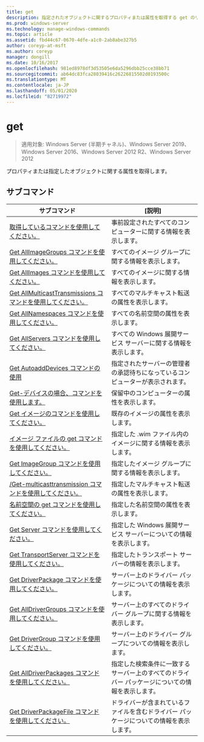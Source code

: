 ```yaml
---
title: get
description: 指定されたオブジェクトに関するプロパティまたは属性を取得する get のリファレンストピックです。
ms.prod: windows-server
ms.technology: manage-windows-commands
ms.topic: article
ms.assetid: fbd44c67-0670-4dfe-a1c0-2ab8abe327b5
author: coreyp-at-msft
ms.author: coreyp
manager: dongill
ms.date: 10/16/2017
ms.openlocfilehash: 981ed8978df3d53505e6da5296dbb25cce38bb71
ms.sourcegitcommit: ab64dc83fca28039416c26226815502d0193500c
ms.translationtype: MT
ms.contentlocale: ja-JP
ms.lasthandoff: 05/01/2020
ms.locfileid: "82719972"
---
```

# <a name="get"></a>get

> 適用対象: Windows Server (半期チャネル)、Windows Server 2019、Windows Server 2016、Windows Server 2012 R2、Windows Server 2012

プロパティまたは指定したオブジェクトに関する属性を取得します。

## <a name="subcommands"></a>サブコマンド
|サブコマンド|[説明]|
|-------|--------|
|[取得しているコマンドを使用してください。](using-the-get-alldevices-command.md)|事前設定されたすべてのコンピューターに関する情報を表示します。|
|[Get AllImageGroups コマンドを使用してください。](using-the-get-allimagegroups-command.md)|すべてのイメージ グループに関する情報を表示します。|
|[Get AllImages コマンドを使用してください。](using-the-get-allimages-command.md)|すべてのイメージに関する情報を表示します。|
|[Get AllMulticastTransmissions コマンドを使用してください。](using-the-get-allmulticasttransmissions-command.md)|すべてのマルチキャスト転送の属性を表示します。|
|[Get AllNamespaces コマンドを使用してください。](using-the-get-allnamespaces-command.md)|すべての名前空間の属性を表示します。|
|[Get AllServers コマンドを使用してください。](using-the-get-allservers-command.md)|すべての Windows 展開サービス サーバーに関する情報を表示します。|
|[Get AutoaddDevices コマンドの使用](using-the-get-autoadddevices-command.md)|指定されたサーバーの管理者の承認待ちになっているコンピューターが表示されます。|
|[Get-デバイスの場合、コマンドを使用します。](using-the-get-device-command.md)|保留中のコンピューターの属性を表示します。|
|[Get イメージのコマンドを使用してください。](using-the-get-image-command.md)|既存のイメージの属性を表示します。|
|[イメージ ファイルの get コマンドを使用してください。](using-the-get-imagefile-command.md)|指定した .wim ファイル内のイメージに関する情報を表示します。|
|[Get ImageGroup コマンドを使用してください。](using-the-get-imagegroup-command.md)|指定したイメージ グループに関する情報を表示します。|
|[/Get-multicasttransmission コマンドを使用してください。](using-the-get-multicasttransmission-command.md)|指定したマルチキャスト転送の属性を表示します。|
|[名前空間の get コマンドを使用してください。](using-the-get-namespace-command.md)|指定した名前空間の属性を表示します。|
|[Get Server コマンドを使用してください。](using-the-get-server-command.md)|指定した Windows 展開サービス サーバーについての情報を表示します。|
|[Get TransportServer コマンドを使用してください。](using-the-get-transportserver-command.md)|指定したトランスポート サーバーの情報を表示します。|
|[Get DriverPackage コマンドを使用してください。](using-the-get-driverpackage-command.md)|サーバー上のドライバー パッケージについての情報を表示します。|
|[Get AllDriverGroups コマンドを使用してください。](using-the-get-alldrivergroups-command.md)|サーバー上のすべてのドライバー グループに関する情報を表示します。|
|[Get DriverGroup コマンドを使用してください。](using-the-get-drivergroup-command.md)|サーバー上のドライバー グループについての情報を表示します。|
|[Get AllDriverPackages コマンドを使用してください。](using-the-get-alldriverpackages-command.md)|指定した検索条件に一致するサーバー上のすべてのドライバー パッケージについての情報を表示します。|
|[Get DriverPackageFile コマンドを使用してください。](using-the-get-driverpackagefile-command.md)|ドライバーが含まれているファイルを含むドライバー パッケージについての情報を表示します。|

